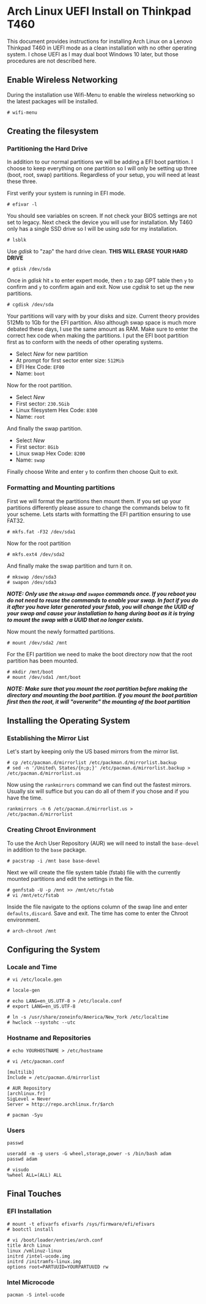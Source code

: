 # Arch Linux UEFI Install on Thinkpad T460
This document provides instructions for installing Arch Linux on a Lenovo Thinkpad T460 in UEFI mode as a clean installation with no other operating system.  I chose UEFI as I may dual boot Windows 10 later, but those procedures are not described here.
## Enable Wireless Networking
During the installation use Wifi-Menu to enable the wireless networking so the latest packages will be installed.
```
# wifi-menu
```
## Creating the filesystem
### Partitioning the Hard Drive
In addition to our normal partitions we will be adding a EFI boot partition.  I choose to keep everything on one partition so I will only be setting up three (boot, root, swap) partitions.  Regardless of your setup, you will need at least these three.

First verify your system is running in EFI mode.
```
# efivar -l
```
You should see variables on screen.  If not check your BIOS settings are not set to legacy.  Next check the device you will use for installation.  My T460 only has a single SSD drive so I will be using *sda* for my installation.
```
# lsblk
```
Use *gdisk* to "zap" the hard drive clean.  **THIS WILL ERASE YOUR HARD DRIVE**
```
# gdisk /dev/sda
```
Once in *gdisk* hit `x` to enter expert mode, then `z` to zap GPT table then `y` to confirm and `y` to confirm again and exit. Now use *cgdisk* to set up the new partitions.
```
# cgdisk /dev/sda
```
Your partitions will vary with by your disks and size.  Current theory provides 512Mb to 1Gb for the EFI partition.  Also although swap space is much more debated these days, I use the same amount as RAM.  Make sure to enter the correct hex code when making the partitions.  I put the EFI boot partition first as to conform with the needs of other operating systems.
* Select *New* for new partition
* At prompt for first sector enter size: `512Mib`
* EFI Hex Code: `EF00`
* Name: `boot`

Now for the root partition.
* Select *New*
* First sector: `230.5Gib`
* Linux filesystem Hex Code: `8300`
* Name: `root`

And finally the swap partition.
* Select *New*
* First sector: `8Gib`
* Linux swap Hex Code: `8200`
* Name: `swap`

Finally choose Write and enter `y` to confirm then choose Quit to exit.
### Formatting and Mounting partitions
First we will format the partitions then mount them.  If you set up your partitions differently please assure to change the commands below to fit your scheme. Lets starts with formatting the EFI partition ensuring to use FAT32.
```
# mkfs.fat -F32 /dev/sda1
```
Now for the root partition
```
# mkfs.ext4 /dev/sda2
```
And finally make the swap partition and turn it on.
```
# mkswap /dev/sda3
# swapon /dev/sda3
```
***NOTE: Only use the `mkswap` and `swapon` commands once.  If you reboot you do not need to reuse the commands to enable your swap.  In fact if you do it after you have later generated your fstab, you will change the UUID of your swap and cause your installation to hang during boot as it is trying to mount the swap with a UUID that no longer exists.***

Now mount the newly formatted partitions.
```
# mount /dev/sda2 /mnt
```
For the EFI partition we need to make the boot directory now that the root partition has been mounted.
```
# mkdir /mnt/boot
# mount /dev/sda1 /mnt/boot
```
***NOTE: Make sure that you mount the root partition before making the directory and mounting the boot partition.  If you mount the boot partition first then the root, it will "overwrite" the mounting of the boot partition***
## Installing the Operating System
### Establishing the Mirror List
Let's start by keeping only the US based mirrors from the mirror list.
```
# cp /etc/pacman.d/mirrorlist /etc/packman.d/mirrorlist.backup
# sed -n '/United\ States/{n;p;}' /etc/pacman.d/mirrorlist.backup > /etc/pacman.d/mirrorlist.us
```
Now using the `rankmirrors` command we can find out the fastest mirrors.  Usually six will suffice but you can do all of them if you chose and if you have the time.
```
rankmirrors -n 6 /etc/pacman.d/mirrorlist.us > /etc/pacman.d/mirrorlist
```
### Creating Chroot Environment
To use the Arch User Repository (AUR) we will need to install the `base-devel` in addition to the `base` package.
```
# pacstrap -i /mnt base base-devel
```
Next we will create the file system table (fstab) file with the currently mounted partitions and edit the settings in the file.
```
# genfstab -U -p /mnt >> /mnt/etc/fstab
# vi /mnt/etc/fstab
```
Inside the file navigate to the options column of the swap line and enter `defaults,discard`.  Save and exit.  The time has come to enter the Chroot environment.
```
# arch-chroot /mnt
```
## Configuring the System
### Locale and Time
```
# vi /etc/locale.gen
```
```
# locale-gen
```
```
# echo LANG=en_US.UTF-8 > /etc/locale.conf
# export LANG=en_US.UTF-8
```
```
# ln -s /usr/share/zoneinfo/America/New_York /etc/localtime
# hwclock --systohc --utc
```
### Hostname and Repositories
```
# echo YOURHOSTNAME > /etc/hostname
```
```
# vi /etc/pacman.conf
```
```
[multilib]
Include = /etc/pacman.d/mirrorlist
```
```
# AUR Repository
[archlinux.fr]
SigLevel = Never
Server = http://repo.archlinux.fr/$arch
```
```
# pacman -Syu
```
### Users
```
passwd
```
```
useradd -m -g users -G wheel,storage,power -s /bin/bash adam
passwd adam
```
```
# visudo
%wheel ALL=(ALL) ALL
```
## Final Touches
### EFI Installation
```
# mount -t efivarfs efivarfs /sys/firmware/efi/efivars
# bootctl install
```
```
# vi /boot/loader/entries/arch.conf
title Arch Linux
linux /vmlinuz-linux
initrd /intel-ucode.img
initrd /initramfs-linux.img
options root=PARTUUID=YOURPARTUUID rw
```
### Intel Microcode
```
pacman -S intel-ucode
```
